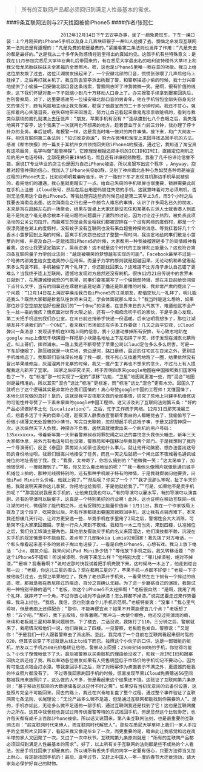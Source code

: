 > 所有的互联网产品都必须回归到满足人性最基本的需求。

###9条互联网法则与27天找回被偷iPhone5
####作者/张冠仁

						2012年12月14日下午去安亭办事，坐了一趟免费班车，下车一摸口袋：上个月刚买的iPhone5手机以及身上几百块碎银子一并叫人给摸了去。懊恼之余发现互联网第一法则还是有道理的：“凡是免费的都是最贵的。”紧接着第二条法则也发挥了作用：“凡是失去的都是最好的。”这是我从二十多年失败感情经验里得出的真知灼见。这部手机有些特殊意义：是我在11月参加完悉尼大学毕业典礼后带回来的，有在悉尼大学最出名的哈利波特楼外大草坪上和我父母龙凤胎妹妹妹夫全家福的全景照片。嗯，这也是iPhone5里唯一我在意的功能。我马上给这位朋友拨了过去，这位江湖朋友接起来了，一个安徽北部的口音，慌慌张张喂了几声后他马上挂掉了，之后再打就关机了。我立刻去安亭派出所报了警，和警察描述小偷的时候，我十分兴奋地提供了小偷操一口安徽北部口音这条线索，警察同志听了冲我微微一笑。是啊，很有价值的线索，这下我们怀疑对象一下子就缩小到几十万移动人口身上了。办完报警手续拿到报案回执后，告别警察局，对了，这里要感谢另一位操安徽北部口音的男青年，他在手机钱包全部失窃身无分文的情况下，颇有风度地主动让我先报案，耽误了他最宝贵的二十多分钟时间。我还不甘心，强压抑着内心失落沮丧，在失窃地带来回游走，努力让自己看起来像鬼鬼祟祟收赃机的，看到与我类似猥琐的面孔就凑上去压低声：“朋友，苹果手机有没有？”连续遭到七八个白眼之后，我失落地离开了安亭，这个我来了一次就再也不想来的地方。趁着营业厅关门前三分钟，我办理了停卡补办的业务。事后证明，和报警一样，这是我当时唯一做对的两件事情。接下来，和广大网友一样，相信互联网第三条法则：“知识改变命运”，努力在微博和淘宝上来回寻找追回手机的方法。感谢《都市快报》的一篇关于某杭州女白领找回失窃iPhone4的报道，通过它，我知道了淘宝真有这项服务，名字叫做“超雪神探”。它原理是根据追踪手机的ICCID和IMEI，直接定位刷机之后的用户电话号码，全部花费只要19块5毛，而且还有详细视频教程。我看了几千份评论信誉不错，据说IT专业毕业的店主也是因为自己iPhone被盗，所以发狠写出这个程序 。Anyway，抱着对超雪神探的信心，我加入了iPhone失窃QQ群，见到了神州南北各种心急如焚各种奇葩被盗过程的iPhone失主，比如说明明戴着听音乐，听了一路到下车才发现耳机那边手机早就被偷的，看完他们的遭遇，我心里就更踏实了一点。给自己失窃的手机锁屏也很重要，锁屏需要此前在手机上注册 iCloud账号，然后在后台用密码锁住失窃的手机。这就意味着对方必须刷机，否则无法使用这个白色iPhone5。等我处理完这些的时候已经是第二天早上3点，而5个小时之后我要去海南岛出差。这次海南岛之行也是一件颇令人难忘的事情，认识了许多闻名已久的朋友，本来是旨在超越左右的一场聚会，结果在饭桌上大家还是没忍住和某著名左派人士就香港人到底是不是狗这个毫无悬念根本不是问题的问题展开了激烈的讨论，因为讨论过于热烈，被负责此项活动的公关公司拉开。而最难忘的是会务全程我们都被安排在一个没有网络的度假村，那是一个很漂亮建在湖上的度假村，没有蚊子没有互联网也没有来自超雪神探的消息。等我扛着好几十个香水小菠萝回到上海的时候，距离手机失窃已经过了整整一周时间，我淡定地给同事们散发小菠萝的时候，并提及自己一定能找回iPhone5的时候，大家都用一种我被榴莲砸多了的同情眼神看着我，这也让我更坚定踏实了，屌丝逆袭！这不就是这个时代的主旋律和正能量么？这也符合第四条互联网量子力学创业法则：“越是被嘲笑的梦想越有实现的可能”。Facebook最早不过是一个哈佛内部男生给女生选美的小应用嘛。而量子力学的原则就是超越因果。无论动机和希望看起来多么荒诞不羁，手机被偷了两个礼拜了，你还能找回来么？这难道不比方舟子承认自己错了更难么？当我终于连上互联网，遗憾地发现对方居然还没有刷机。很快12月21日传说中的世界末日就到了，在周遭诚惶诚恐的气氛里，同事们奋笔撰写了一个编辑部特辑，想在末日前给世间留下点什么文字，当有的同事还在琢磨到底是站直了撸还是趴着撸的时候，我非常严肃的提出了一个问题：“12月14日在上海安亭摸走我白色iPhone5的江湖朋友，都借您玩儿一礼拜了，明儿能还我么？既然大家都是排着队往世界末日走，学会体面就那么难么？”我当时是这么想的，如果那位妙手空空朋友恰好也是我们的“一个One”的读者，在世界末日的大气氛下，难道他就不会产生一丝一毫的愧疚？愧疚面对世界大限之前，还有一个痴痴念叨手机的家伙，于是乎良心发现，第二天把手机送到我们办公室，在末日前还捎带手快递一份温暖。后来证明我想多了，那位江湖朋友并不读我们的“一个ONE”，看来我们市场部还有许多工作要做！几天之后平安夜，iCloud弹出一条消息：发现该手机在XX路上网的信息。我十分激动推掉所有安排，专心致志地趴在google map上像玩千块拼图一样把那小块路名地址上下左右拼了半天，终于发现在浦东北蔡附近。叫上哥们，挥师浦东，一路上我还不断夸赞了苹果公司iCloud定位多么多么厉害，可是一下车却傻眼了，那压根就是一块荒地，旁边是河，路口是桥，最近的住宅区在百米之外，更别提手机维修店了。我那哥们意味深长地看了我一眼，我不死心又绕着荒地跑了一圈，结果依然没有冒出苹果维修店，灰溜溜离开北蔡的时候，我又一度产生了再也不想来的念头，不过马上有人提醒我这儿新开了宜家。 回家之后研究半天，终于弄明白原来google地图在中国按照我们国家特色了一下，在“标准”那一栏实现了一定的“漂移”功能，“卫星”地图就更准一些，而“混合”地图则是最精准的。所以其实“混合”远比“标准”更标准，而“标准”远比“混合”更有水分。回国久了就明白了这个逻辑其实是非常符合我们国情的！真心夸赞google中国的工程师！太懂国情了，本地化研究做的真好！是的，这就是我平安夜那天做的全部事情，研究了荒地上兴建手机维修店的可能性并夸赞了一下素未蒙面的google中国工程师。这又涉及到了互联网法则第五条：“好的产品必须做好本土化（Localization）”。之后，忙于工作疏于网络。12月31日那天凌晨三点，抱着多活了十天的侥幸心理，趁夜深人静表态宣誓新年表白的人都睡觉去了，我偷偷写了一份微小绵薄又无处投寄的小情书，写完百无聊赖，忽然想起手机这档子事，于是又超雪神探一次。这次纵然天下人负我，神探亦不负我，居然真就搜索出来一个刷机的用户号码：135xxxxxxx。带着新年第一天带着警察叔叔将罪犯绳之以法的喜悦念头我倒头睡去。新年三天大家都休息，另外光有电话号码也没辙，警察局和中国移动毕竟是两个部门。于是我想到了我的一个导演哥们，反正《泰囧》票房如火如荼也没他什么事儿。就让他开动脑筋，想办法套出这号码的身份地址呗。我哥们很高兴地接受了任务，而且一天之后就把一个闸北区不夜城著名通讯城摊位的地址丢给了我。我：“我靠，太神奇了，你怎么搞到的？”他微微一笑：“这太简单了，加他微信呗，一搜就搜到了。”“那，你又怎么套出地址的呢？”“我一看他头像照片就像是通讯城手机摊位上拍的，那种光线很特别的，还有那种手机贩子特有的神情，于是我就假装问他要货，问他iPad Mini什么价格，他就上钩了。”“然后呢？你买了一个？”“我才没那么笨呢，扯了半天价格，我就说明天来你这儿拿货，你把地址给我呗，于是他就给我了。”“可是，如果他不是卖手机的呢？”“那我就说我是卖手机的，让他来找我也可以。”有的导演可以雇水军，有的导演可以演喜剧，还有的导演可以破案子，这真是一个特别美好的行业啊！此外，这也证明在移动互联网一统江湖的时代，微信除了能约炮之外，还有捉贼的正能量价值嘛！1月11日，我在一个作家饭局上提及了这个段子，吃完饭以后，所有作家都提出要围观我取回手机，这让我有点骑虎难下，本来我还想缓几天行动，让对方更安逸一些，毕竟手机在手里用了2周之后，警惕性会大大消除。可是架不住大家来回撺掇。于是一行众人来到不夜城。我和马一木二马当先，来到四楼，认准摊位之后，我们分工饰演主要角色。其他朋友假装买手机的名义来回溜达，他们演技都不赖，沉浸在买手机的规定情景中不能自拔，差点带了几部Nokia Lumia920回家！我先拨了对方电话，一个和头像看起来差不多的男孩子掏出电话接了。一看是白色iPhone5，心想有戏。我马上放下电话：“小x，朋友介绍，我来问问iPad Mini多少钱？”等他放下手机之后，我又转移话题：“你这个iPhone5不错嘛！听说掉漆啊，你用下来怎么样？”他特别大度：“哪儿掉漆啦，绝对不掉漆。”“是嘛？我看看啊？”说时迟那时快我试着把手机壳脱下来。这时候马一木上了，他走到柜台那一边：“老板，你这儿三星的有么？现在都用三星的了，苹果手机一点都不好使！”老板一下子被他吸引过去，去捍卫苹果地位了。我费了老劲弄开手机壳，一看果然在左下侧有一个摔过的痕迹，嗯，那就是我在悉尼摔过的痕迹，百分之百确认无疑。为了进一步磨砺自己的演技，我尝试用一种特别平静的语气：“老板，你这个iPhone5不太经摔啊！”老板很自然：“是啊，我用了两个礼拜，就摔坏了一个角，不过你放心绝对不会掉漆！怎么摔都不掉漆。”说完还要走过来作势要摔，我马上拦住。“我信，我信，您也别拿自个儿手机示范啊。”老板特豪爽：“没事！”我心里气得呀，但是表面上还得配合：“那你，不能再便宜点？如果不开票能便宜几个点？”老板想了想：“五个吧。”“那行，我下去取钱，你等着啊。”我冲马一木使个眼色，他还没过完演戏的瘾，继续和老板就三星和苹果问题掰饬。下了楼去，二话没说，我拨打了110，三分钟之后，警察就来了，我把情况和他们一说，他们跟我上了四楼。一见警察，老板脸色发白。警察说：“又是你！”于是我们一行人跟着警察去了派出所。至此，我完成了一个目前在互联网看起来很时髦的O2O，但其实说穿了不过就是从线上to线下而已。按照这个小伙子的口供，这是一部销赃的赃机，朋友以二手机2500元价格转让给他，警察马上回报：2500买5000块的手机，你觉得可能么？小伙子惭愧地低下了头。最后被警察以买卖赃机的理由给没收了，和我一对IMEI码和报案回执之后还给了我。所以奉劝各位朋友如果有人兜售明显低于市场价的手机切记不要动心。因为有可能这点钱会打水漂。等我拿回手机之后，除了对杨幂作为桌面表示不满之外，更遗憾的是我的毕业照片都没有了。 不过等我回家刷回手机的时候，惊喜发现苹果iCloud免费赠送5G空间都被我用来放照片了，这么做的人不多，但是看起来这个结果还不错。这验证了互联网第六条原则：“基于移动互联网的大数据储备足以应付不时之需”。如果没有当初无意间的云备份设置，这些照片完全不可能回来。回去的路上，我还在兴奋地复盘了整个过程，通过整个事件验证了互联网第七条法则，长尾理论：“无论产品多么微不足道，但是通过互联网都能找到你需要的人”。是的，手机亦如此，无论多么微不足道的一部手机，通过互联网我还是找到了它！这也是互联网魔力之所在。这其中我曾经也尝试过用传统报警等待的方式找回手机，但是显然这个比较渺茫，也许每天都有成千上百部iPhone被偷。所以话又说回来，第八条互联网法则，也是最重要的互联网法则：“前互联网时代束缚人，而互联网时代解放人”。那些在悉尼大学草坪上我们一家人手拉手的全景照片又回来了，看起来我又像是毕业了一次，而更重要的是，籍由此让我感觉和远在南半球的家人又团聚了一次。又过了一次中秋节。互联网第九条原则就是：“所有的互联网产品都必须回归到满足人性最基本的需求”。好了，以上所有关于互联网的法则都是些不成熟的个人看法，但是手机找回来了却是真的。所以请所有丢失手机的同学一定要有信心，只要方法得当又加上耐心，肯定能找回手机的！最后，逢年过节，又赶上中国人一年一度的春节大迁徙活动，请大家务必保护好自己的财物。			  		